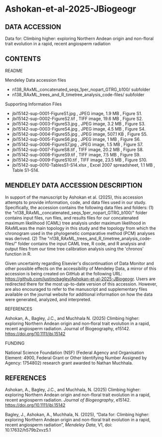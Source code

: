 # Ashokan-et-al-2025-JBiogeogr

## DATA ACCESSION

Data for: Climbing higher: exploring Northern Andean origin and non-floral trait evolution in a rapid, recent angiosperm radiation

## CONTENTS

README

Mendeley Data accession files
 - n138_RAxML_concatenated_seqs_1per_nopart_GTRG_b100/ subfolder
 - n138_RAxML_trees_and_R_timetree_analysis_code-files/ subfolder
 
Supporting Information Files
<!--* Filename	Description-->
 - jbi15142-sup-0001-FigureS1.jpg  , JPEG image, 1.9 MB  , Figure S1.
 - jbi15142-sup-0002-FigureS2.tif  , TIFF image, 19.6 MB  , Figure S2.
 - jbi15142-sup-0003-FigureS3.jpg  , JPEG image, 3.2 MB  , Figure S3.
 - jbi15142-sup-0003-FigureS4.jpg  , JPEG image, 4.5 MB  , Figure S4.
 - jbi15142-sup-0004-FigureS5.jpg  , JPEG image, 507.1 KB  , Figure S5.
 - jbi15142-sup-0005-FigureS6.jpg  , JPEG image, 1 MB  , Figure S6.
 - jbi15142-sup-0006-FigureS7.jpg  , JPEG image, 1.5 MB  , Figure S7.
 - jbi15142-sup-0007-FigureS8.tif  , TIFF image, 20.2 MB  , Figure S8.
 - jbi15142-sup-0008-FigureS9.tif  , TIFF image, 7.5 MB  , Figure S9.
 - jbi15142-sup-0009-FigureS10.tif  , TIFF image, 23.5 MB  , Figure S10.
 - jbi15142-sup-0010-TablesS1-S14.xlsx  , Excel 2007 spreadsheet, 1.1 MB  , Table S1–S14.

<!--## MENDELEY DATA ACCESSION CITATION

Bagley, Justin; Ashokan, Ajith; Muchhala, Nathan (2025), “Data for: Climbing higher: exploring Northern Andean origin and non-floral trait evolution in a rapid, recent angiosperm radiation”, Mendeley Data, V1, doi: 10.17632/h579b2xvz5.1 -->

## MENDELEY DATA ACCESSION DESCRIPTION

In support of the manuscript by Ashokan et al. (2025), this accession attempts to provide information, code, and data files used in our study. Specifically, the accession contains the following data files and folders: (1) the "n138_RAxML_concatenated_seqs_1per_nopart_GTRG_b100/" folder contains input files, run files, and results files for our concatenated maximum likelihood (CAML) tree analysis under maximum likelihood in RAxMLwas the main topology in this study and the topology from which the chronogram used in the phylogenetic comparative method (PCM) analyses was derived. (2) The "n138_RAxML_trees_and_R_timetree_analysis_code-files/" folder contains the input CAML tree, R code, and R analysis and output files from our time tree calibration analysis using the 'chronos' function in R.

Given uncertainty regarding Elsevier's discontinuation of Data Monitor and other possible effects on the accessibility of Mendeley Data, a mirror of this accession is being created on GitHub at the following URL: <https://github.com/justincbagley/Ashokan-et-al-2025-JBiogeogr>. Users are redirected there for the most up-to-date version of this accession. However, are also encouraged to refer to the manuscript and supplementary files available on the journal website for additional information on how the data were generated, analyzed, and interpreted.

REFERENCES

Ashokan, A., Bagley, J.C., and Muchhala N. (2025) Climbing higher: exploring Northern Andean origin and non‐floral trait evolution in a rapid, recent angiosperm radiation. Journal of Biogeography, e15142. <https://doi.org/10.1111/jbi.15142>

FUNDING

National Science Foundation (NSF) (Federal Agency and Organisation Element: 4900, Federal Grant or Other Identifying Number Assigned by Agency: 1754802) research grant awarded to Nathan Muchhala.

## REFERENCES

Ashokan, A., Bagley, J.C., and Muchhala, N. (2025) Climbing higher: exploring Northern Andean origin and non-floral trait evolution in a rapid, recent angiosperm radiation. _Journal of Biogeography_, e15142. <https://doi.org/10.1111/jbi.15142>

Bagley, J., Ashokan, A., Muchhala, N. (2025), “Data for: Climbing higher: exploring Northern Andean origin and non-floral trait evolution in a rapid, recent angiosperm radiation”, _Mendeley Data_, V1, doi: 10.17632/h579b2xvz5.1

